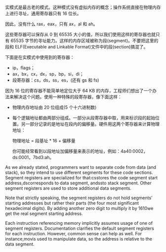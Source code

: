 实模式是最古老的模式。这种模式没有虚拟内存的概念；操作系统直接在物理内存上进行寻址，通用寄存器只有 16 位长。

因此，没有什么 rax，eax，只有 ax，al 和 ah。

这些寄存器可以保存从 0 到 65535 大小的值，所以我们使用这样的寄存器也就只有 65535 字节的寻址能力。这样的内存区域被称为段\(segment\)。不要把这里的段和 ELF\(Executable and Linkable Format\)文件中的段\(section\)搞混了。

下面是在实模式中使用到的寄存器：

* ip，flags；
* ax，bx，cx，dx，sp，bp，si，di；
* 段寄存器：cs，ds，ss，es，\(还有 gs 和 fs\)

因为 16 位的寄存器不能简单地定位大于 64 KB 的内存，工程师们想出了一个办法来解决这个问题。使用一种特殊的段寄存器，像下面这样：

* 物理内存地址由 20 位组成\(5 个十六进制数\)

* 每个逻辑地址都由两部分组成。一部分从段寄存器中取，用来标识段的起始位置。另一部分记录的是地址在段内的偏移量。硬件用这两个寄存器来计算物理地址： 

  物理地址 = 段基址  \* 16 + 偏移量

  你可能经常看到以段地址加偏移量来表示的地址，例如：4a40:0002， ds:0001，7bd3:ah。





As we already stated, programmers want to separate code from data \(and stack\), so they intend to use different segments for these code sections. Segment registers are specialized for that:csstores the code segment start address,dscorresponds to data segment, andssto stack segment. Other segment registers are used to store additional data segments.

Note that strictly speaking, the segment registers do not hold segments’ starting addresses but rather their parts \(the four most significant hexadecimal digits\). By adding another zero digit to multiply it by 1610we get the real segment starting address.

Each instruction referencing memory implicitly assumes usage of one of segment registers. Documentation clarifies the default segment registers for each instruction. However, common sense can help as well. For instance,movis used to manipulate data, so the address is relative to the data segment.

